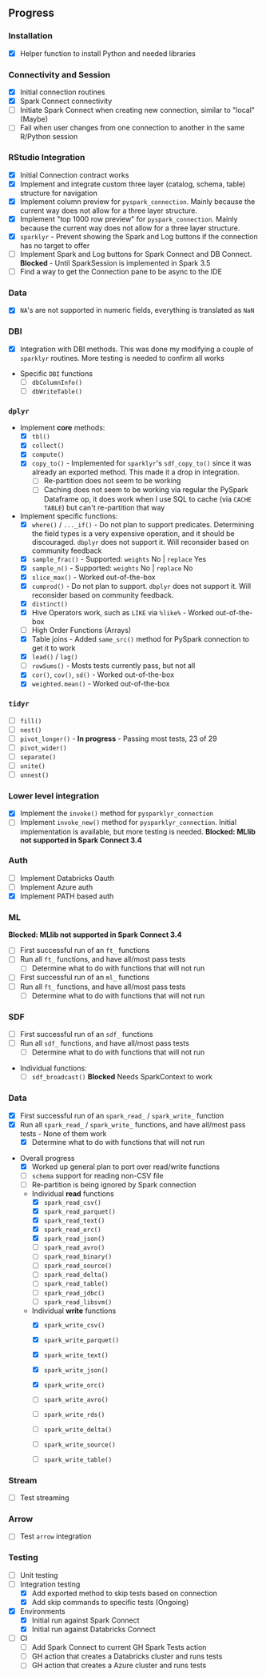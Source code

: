 ## Progress

### Installation

-   [x] Helper function to install Python and needed libraries

### Connectivity and Session

-   [x] Initial connection routines
-   [x] Spark Connect connectivity
-   [ ] Initiate Spark Connect when creating new connection, similar to "local" (Maybe)
-   [ ] Fail when user changes from one connection to another in the same R/Python session

### RStudio Integration

-   [x] Initial Connection contract works
-   [x] Implement and integrate custom three layer (catalog, schema, table) structure for navigation
-   [x] Implement column preview for `pyspark_connection`. Mainly because the current way does not allow for a three layer structure.
-   [x] Implement "top 1000 row preview" for `pyspark_connection`. Mainly because the current way does not allow for a three layer structure.
-   [x] `sparklyr` - Prevent showing the Spark and Log buttons if the connection has no target to offer
-   [ ] Implement Spark and Log buttons for Spark Connect and DB Connect. **Blocked** - Until SparkSession is implemented in Spark 3.5
-   [ ] Find a way to get the Connection pane to be async to the IDE

### Data 

- [x] `NA`'s are not supported in numeric fields, everything is translated as `NaN`

### DBI

-   [x] Integration with DBI methods. This was done my modifying a couple of `sparklyr` routines. More testing is needed to confirm all works

- Specific `DBI` functions 
    - [ ] `dbColumnInfo()` 
    - [ ] `dbWriteTable()`

### `dplyr`

-   Implement **core** methods:
    -   [x] `tbl()`
    -   [x] `collect()`
    -   [x] `compute()` 
    -   [x] `copy_to()` - Implemented for `sparklyr`'s `sdf_copy_to()` since it was already an exported method. This made it a drop in integration.
        - [ ] Re-partition does not seem to be working
        - [ ] Caching does not seem to be working via regular the PySpark Dataframe op, it does work when I use SQL to cache (via `CACHE TABLE`) but can't re-partition that way
      
-  Implement specific functions:
    - [x] `where()` / `..._if()` - Do not plan to support predicates. Determining the field types is a very expensive operation, and it should be discouraged. `dbplyr` does not support it.  Will reconsider based on community feedback
    - [x] `sample_frac()` - Supported: `weights` No | `replace` Yes
    - [x] `sample_n()` - Supported: `weights` No | `replace` No
    - [x] `slice_max()` - Worked out-of-the-box
    - [x] `cumprod()` - Do not plan to support. `dbplyr` does not support it. Will reconsider based on community feedback.
    - [x] `distinct()` 
    - [x] Hive Operators work, such as `LIKE` via `%like%` - Worked out-of-the-box
    - [ ] High Order Functions (Arrays)
    - [x] Table joins - Added `same_src()` method for PySpark connection to get it to work
    - [x] `lead()` / `lag()` 
    - [ ] `rowSums()` - Mosts tests currently pass, but not all
    - [x] `cor()`, `cov()`, `sd()` - Worked out-of-the-box
    - [x] `weighted.mean()` - Worked out-of-the-box
  
### `tidyr`

- [ ] `fill()`
- [ ] `nest()`
- [ ] `pivot_longer()` - **In progress** - Passing most tests, 23 of 29
- [ ] `pivot_wider()` 
- [ ] `separate()`
- [ ] `unite()`
- [ ] `unnest()`

### Lower level integration

-   [x] Implement the `invoke()` method for `pysparklyr_connection`
-   [ ] Implement `invoke_new()` method for `pysparklyr_connection`. Initial implementation is available, but more testing is needed. **Blocked: MLlib not supported in Spark Connect 3.4**

### Auth

-   [ ] Implement Databricks Oauth
-   [ ] Implement Azure auth
-   [x] Implement PATH based auth

### ML

**Blocked: MLlib not supported in Spark Connect 3.4**

-   [ ] First successful run of an `ft_` functions
-   [ ] Run all `ft_` functions, and have all/most pass tests
    -   [ ] Determine what to do with functions that will not run
-   [ ] First successful run of an `ml_` functions
-   [ ] Run all `ft_` functions, and have all/most pass tests
    -   [ ] Determine what to do with functions that will not run

### SDF

-   [ ] First successful run of an `sdf_` functions
-   [ ] Run all `sdf_` functions, and have all/most pass tests
    -   [ ] Determine what to do with functions that will not run
-  Individual functions:
    - [ ] `sdf_broadcast()` **Blocked** Needs SparkContext to work

### Data

-   [x] First successful run of an `spark_read_` / `spark_write_` function
-   [x] Run all `spark_read_` / `spark_write_` functions, and have all/most pass tests - None of them work 
    -   [x] Determine what to do with functions that will not run
- Overall progress
  - [x] Worked up general plan to port over read/write functions
  - [ ] `schema` support for reading non-CSV file
  - [ ] Re-partition is being ignored by Spark connection 
  - Individual **read**  functions 
    - [x] `spark_read_csv()` 
    - [x] `spark_read_parquet()`
    - [x] `spark_read_text()`
    - [x] `spark_read_orc()`    
    - [x] `spark_read_json()`
    - [ ] `spark_read_avro()`
    - [ ] `spark_read_binary()`
    - [ ] `spark_read_source()`
    - [ ] `spark_read_delta()`
    - [ ] `spark_read_table()`
    - [ ] `spark_read_jdbc()`
    - [ ] `spark_read_libsvm()`
  - Individual **write**  functions 
    - [x] `spark_write_csv()` 
    - [x] `spark_write_parquet()`
    - [x] `spark_write_text()`
    - [x] `spark_write_json()`
    - [x] `spark_write_orc()`
    - [ ] `spark_write_avro()`
    - [ ] `spark_write_rds()`   
    - [ ] `spark_write_delta()`
    - [ ] `spark_write_source()`
    - [ ] `spark_write_table()`
    
    
### Stream

-   [ ] Test streaming

### Arrow

-   [ ] Test `arrow` integration

### Testing

-   [ ] Unit testing
-   [ ] Integration testing
    -   [x] Add exported method to skip tests based on connection
    -   [x] Add skip commands to specific tests (Ongoing)
-   [x] Environments
    -   [x] Initial run against Spark Connect
    -   [x] Initial run against Databricks Connect
-   [ ] CI
    -   [ ] Add Spark Connect to current GH Spark Tests action
    -   [ ] GH action that creates a Databricks cluster and runs tests
    -   [ ] GH action that creates a Azure cluster and runs tests
